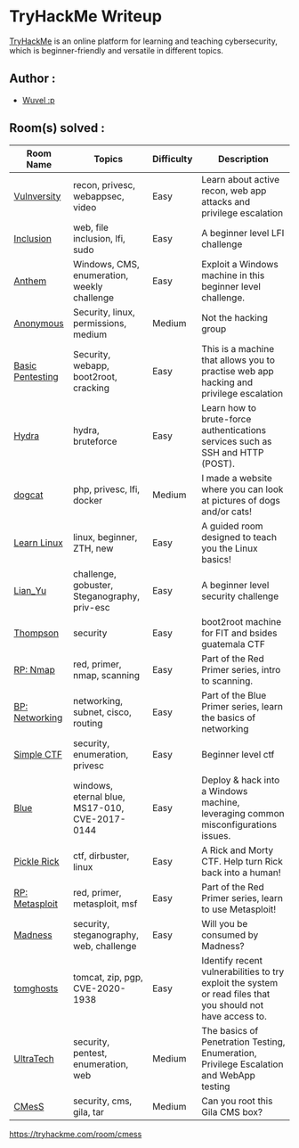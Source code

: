 # TryHackMe Writeup

[TryHackMe](https://tryhackme.com/) is an online platform for learning and teaching cybersecurity, which is beginner-friendly and versatile in different topics. 

## Author : 
* [Wuvel :p](https://tryhackme.com/p/wuvel)

## Room(s) solved :

Room Name   | Topics    | Difficulty    | Description
----        | ----      | ----          | ----
[Vulnversity](https://tryhackme.com/room/vulnversity) | recon, privesc, webappsec, video | Easy | Learn about active recon, web app attacks and privilege escalation
[Inclusion](https://tryhackme.com/room/inclusion) | web, file inclusion, lfi, sudo | Easy | A beginner level LFI challenge
[Anthem](https://tryhackme.com/room/anthem) | Windows, CMS, enumeration, weekly challenge | Easy | Exploit a Windows machine in this beginner level challenge.
[Anonymous](https://tryhackme.com/room/anonymous) | Security, linux, permissions, medium | Medium | Not the hacking group
[Basic Pentesting](https://tryhackme.com/room/basicpentestingjt) | Security, webapp, boot2root, cracking | Easy | This is a machine that allows you to practise web app hacking and privilege escalation
[Hydra](https://tryhackme.com/room/anonymous) | hydra, bruteforce | Easy | Learn how to brute-force authentications services such as SSH and HTTP (POST).
[dogcat](https://tryhackme.com/room/dogcat) | php, privesc, lfi, docker | Medium | I made a website where you can look at pictures of dogs and/or cats!
[Learn Linux](https://tryhackme.com/room/zthlinux) | linux, beginner, ZTH, new | Easy | A guided room designed to teach you the Linux basics!
[Lian_Yu](https://tryhackme.com/room/lianyu) | challenge, gobuster, Steganography, priv-esc | Easy | A beginner level security challenge
[Thompson](https://tryhackme.com/room/bsidesgtthompson) | security | Easy | boot2root machine for FIT and bsides guatemala CTF
[RP: Nmap](https://tryhackme.com/room/rpnmap) | red, primer, nmap, scanning | Easy | Part of the Red Primer series, intro to scanning.
[BP: Networking](https://tryhackme.com/room/bpnetworking) | networking, subnet, cisco, routing | Easy | Part of the Blue Primer series, learn the basics of networking
[Simple CTF](https://tryhackme.com/room/easyctf) | security, enumeration, privesc | Easy | Beginner level ctf
[Blue](https://tryhackme.com/room/blue) | windows, eternal blue, MS17-010, CVE-2017-0144 | Easy | Deploy & hack into a Windows machine, leveraging common misconfigurations issues.
[Pickle Rick](https://tryhackme.com/room/picklerick) | ctf, dirbuster, linux | Easy | A Rick and Morty CTF. Help turn Rick back into a human!
[RP: Metasploit](https://tryhackme.com/room/rpmetasploit) | red, primer, metasploit, msf | Easy | Part of the Red Primer series, learn to use Metasploit!
[Madness](https://tryhackme.com/room/madness) | security, steganography, web, challenge | Easy | Will you be consumed by Madness?
[tomghosts](https://tryhackme.com/room/tomghost) | tomcat, zip, pgp, CVE-2020-1938 | Easy | Identify recent vulnerabilities to try exploit the system or read files that you should not have access to.
[UltraTech](https://tryhackme.com/room/ultratech1) | security, pentest, enumeration, web | Medium | The basics of Penetration Testing, Enumeration, Privilege Escalation and WebApp testing
[CMesS](https://tryhackme.com/room/cmess) | security, cms, gila, tar | Medium | Can you root this Gila CMS box?



https://tryhackme.com/room/cmess
